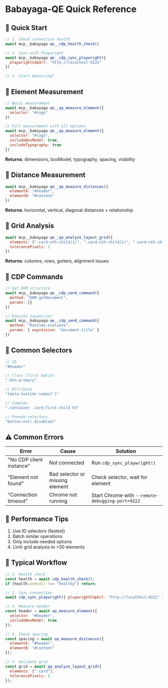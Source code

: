 # Babayaga-QE Quick Reference

## 🚀 Quick Start

```javascript
// 1. Check connection health
await mcp__babayaga-qe__cdp_health_check()

// 2. Sync with Playwright
await mcp__babayaga-qe__cdp_sync_playwright({
  playwrightCdpUrl: "http://localhost:9222"
})

// 3. Start measuring!
```

## 📏 Element Measurement

```javascript
// Basic measurement
await mcp__babayaga-qe__qa_measure_element({
  selector: "#logo"
})

// Full measurement with all options
await mcp__babayaga-qe__qa_measure_element({
  selector: "#logo",
  includeBoxModel: true,
  includeTypography: true
})
```

**Returns**: dimensions, boxModel, typography, spacing, visibility

## 📐 Distance Measurement

```javascript
await mcp__babayaga-qe__qa_measure_distances({
  elementA: "#header",
  elementB: "#content"
})
```

**Returns**: horizontal, vertical, diagonal distances + relationship

## 🎯 Grid Analysis

```javascript
await mcp__babayaga-qe__qa_analyze_layout_grid({
  elements: [".card:nth-child(1)", ".card:nth-child(2)", ".card:nth-child(3)"],
  tolerancePixels: 2
})
```

**Returns**: columns, rows, gutters, alignment issues

## 🔧 CDP Commands

```javascript
// Get DOM structure
await mcp__babayaga-qe__cdp_send_command({
  method: "DOM.getDocument",
  params: {}
})

// Execute JavaScript
await mcp__babayaga-qe__cdp_send_command({
  method: "Runtime.evaluate",
  params: { expression: "document.title" }
})
```

## 🎯 Common Selectors

```javascript
// ID
"#header"

// Class (first match)
".btn-primary"

// Attribute
"[data-testid='submit']"

// Complex
".container .card:first-child h3"

// Pseudo-selectors
"button:not(.disabled)"
```

## ⚠️ Common Errors

| Error | Cause | Solution |
|-------|-------|----------|
| "No CDP client instance" | Not connected | Run `cdp_sync_playwright()` |
| "Element not found" | Bad selector or missing element | Check selector, wait for element |
| "Connection timeout" | Chrome not running | Start Chrome with `--remote-debugging-port=9222` |

## 🏃 Performance Tips

1. Use ID selectors (fastest)
2. Batch similar operations
3. Only include needed options
4. Limit grid analysis to <50 elements

## 🔄 Typical Workflow

```javascript
// 1. Health check
const health = await cdp_health_check();
if (health.overall !== "healthy") return;

// 2. Sync connection
await cdp_sync_playwright({ playwrightCdpUrl: "http://localhost:9222" });

// 3. Measure header
const header = await qa_measure_element({ 
  selector: "#header",
  includeBoxModel: true 
});

// 4. Check spacing
const spacing = await qa_measure_distances({
  elementA: "#header",
  elementB: "#content"
});

// 5. Validate grid
const grid = await qa_analyze_layout_grid({
  elements: [".card"],
  tolerancePixels: 5
});
```